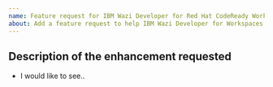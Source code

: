 ```yaml
---
name: Feature request for IBM Wazi Developer for Red Hat CodeReady Workspaces
about: Add a feature request to help IBM Wazi Developer for Workspaces improve
---
```


<!-- Search for existing enhancement requests to avoid duplication

Before filing an enhancement check here if this is already a documented issue or filed by someone else:

- Check the documentation's Known Issues and Troubleshooting pages: <https://www.ibm.com/support/knowledgecenter/SSCH39>
- Check the Open and Closed issues list in this GitHub repository: <https://github.com/ibm/wazi-codeready-workspaces/issues>
- If this is a problem with Red Hat&reg; CodeReady Workspaces then check and file a bug here, please: <https://issues.redhat.com/browse/CRW>

-->

<!-- Describe the feature you'd like. -->

## Description of the enhancement requested

- I would like to see..
